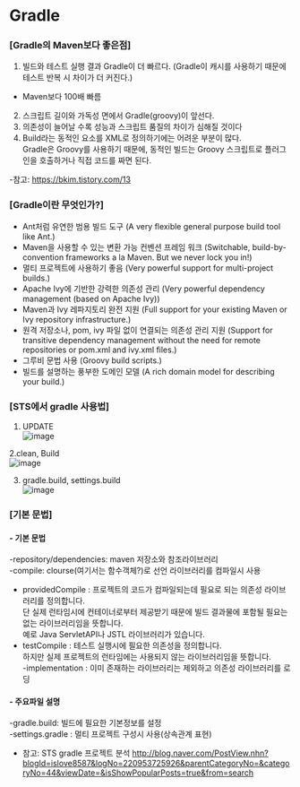 # Gradle

### [Gradle의 Maven보다 좋은점]
1. 빌드와 테스트 실행 결과 Gradle이 더 빠르다. (Gradle이 캐시를 사용하기 때문에 테스트 반복 시 차이가 더 커진다.)  
 - Maven보다 100배 빠름
2. 스크립트 길이와 가독성 면에서 Gradle(groovy)이  앞선다.  
3. 의존성이 늘어날 수록 성능과 스크립트 품질의 차이가 심해질 것이다  
4.  Build라는 동적인 요소를 XML로 정의하기에는 어려운 부분이 많다.  
    Gradle은 Groovy를 사용하기 때문에, 동적인 빌드는 Groovy 스크립트로 플러그인을 호출하거나 직접 코드를 짜면 된다.  

-참고:  https://bkim.tistory.com/13

### [Gradle이란 무엇인가?]
* Ant처럼 유연한 범용 빌드 도구 (A very flexible general purpose build tool like Ant.)
* Maven을 사용할 수 있는 변환 가능 컨벤션 프레임 워크 (Switchable, build-by-convention frameworks a la Maven. But we never lock you in!)
* 멀티 프로젝트에 사용하기 좋음 (Very powerful support for multi-project builds.)
* Apache Ivy에 기반한 강력한 의존성 관리 (Very powerful dependency management (based on Apache Ivy))
* Maven과 Ivy 레파지토리 완전 지원 (Full support for your existing Maven or Ivy repository infrastructure.)
* 원격 저장소나, pom, ivy 파일 없이 연결되는 의존성 관리 지원
(Support for transitive dependency management without the need for remote repositories or pom.xml and ivy.xml files.)
* 그루비 문법 사용 (Groovy build scripts.)
* 빌드를 설명하는 풍부한 도메인 모델 (A rich domain model for describing your build.)
 

### [STS에서 gradle 사용법] 
1. UPDATE  
![image](https://user-images.githubusercontent.com/45334819/60978610-5b981600-a36c-11e9-8c35-bfa148703221.png)

2.clean, Build  
![image](https://user-images.githubusercontent.com/45334819/60978453-22f83c80-a36c-11e9-876a-dcdaed175764.png)

3. gradle.build, settings.build  
![image](https://user-images.githubusercontent.com/45334819/60978475-2d1a3b00-a36c-11e9-8ac5-aac93496ed71.png)


### [기본 문법]

#### - 기본 문법
-repository/dependencies: maven 저장소와 참조라이브러리  
-compile: clourse(여기서는 함수객체?)로 선언 라이브러리를 컴파일시 사용  
   - providedCompile : 프로젝트의 코드가 컴파일되는데 필요로 되는 의존성 라이브러리를 정의합니다.  
                             단 실제 런타임시에 컨테이너로부터 제공받기 때문에 빌드 결과물에 포함될 필요는 없는 라이브러리임을 뜻합니다.  
                             예로 Java ServletAPI나 JSTL 라이브러리가 있습니다.  
   - testCompile : 테스트 실행시에 필요한 의존성을 정의합니다.  
                        하지만 실제 프로젝트의 런타임에는 사용되지 않는 라이브러리임을 뜻합니다.  
-implementation : 이미 존재하는 라이브러리는 제외하고 의존성 라이브러리를 로딩   
#### - 주요파일 설명  
  -gradle.build: 빌드에 필요한 기본정보를 설정  
  -settings.gradle : 멀티 프로젝트 구성시 사용(상속관계 표현)  


- 참고: STS gradle 프로젝트 분석
http://blog.naver.com/PostView.nhn?blogId=islove8587&logNo=220953725926&parentCategoryNo=&categoryNo=44&viewDate=&isShowPopularPosts=true&from=search
